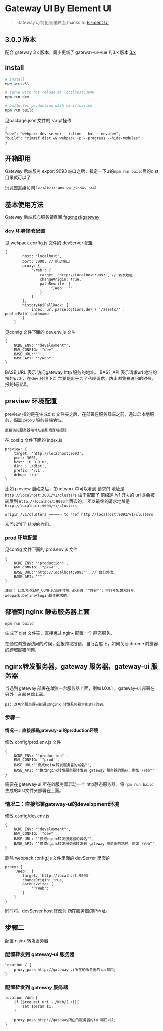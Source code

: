 # Gateway UI By Element UI
> Gateway 可视化管理界面,thanks to [Element UI](http://element-cn.eleme.io/#/zh-CN)

## 3.0.0 版本
配合 gateway 3.x 版本，同步更新了 gateway-ui-vue 的3.x 版本 [3.x](https://github.com/fagongzi/gateway-ui-vue/tree/3.0.0)

## install

```bash
# install
npm install

# serve with hot reload at localhost:3000
npm run dev

# build for production with minification
npm run build

```
见package.json 文件的 script操作
```
{
"dev": "webpack-dev-server --inline --hot --env.dev",
"build": "rimraf dist && webpack -p --progress --hide-modules"
}
```

## 开箱即用

Gateway 后端服务 export 9093 端口之后，指定一下ui的`npm run build`后的dist目录就可以了

浏览器直接访问 `localhost:9093/ui/index.html`


## 基本使用方法

Gateway 后端核心服务请查阅 [fagongzi/gateway](https://github.com/fagongzi/gateway)


### dev 环境修改配置

见 webpack.config.js 文件的 devServer 配置
```
{
        host: 'localhost',
        port: 3000, // 启动端口
        proxy: {
            '/Web': {
                target: 'http://localhost:9093', // 转发地址
                changeOrigin: true,
                pathRewrite: {
                    '^/Web': ''
                }
            }
        },
        historyApiFallback: {
            index: url.parse(options.dev ? '/assets/' : publicPath).pathname
        }
    }
```

见config 文件下面的 dev.env.js 文件

```
{
    NODE_ENV: '"development"',
    ENV_CONFIG: '"dev"',
    BASE_URL:'""',
    BASE_API: '"/Web"'
}
```

BASE_URL 表示 访问gateway http 服务的地址。
BASE_API 表示请求url 地址的根的path，在dev 环境下面 主要是用于为了代理请求，防止浏览器访问的时候，报跨域错误。

## preview 环境配置

preview 指的是在生成dist 文件夹之后，在部署在服务器端之前，通过启本地服务，配置 proxy 服务器端地址。

`直接访问服务器端地址会引发跨域报错`

在 config 文件下面的 index.js

```
preview: {
    target: 'http://localhost:9093',
    port: 3001,
    host: '0.0.0.0',
    dir: '../dist',
    prefix: '/v1',
    debug: true
}
```
比如 preview 启动之后，在network 中可以看到 请求的 地址是`http://localhost:3001/v1/clusters`
由于配置了 前缀是 /v1 开头的 url 是会被转发到 `http://localhost:9093`上面去的。
所以最终的请求地址是`http://localhost:9093/v1/clusters`

```
origin /v1/clusters =====> to href http://localhost:9093/v1/clusters
```

从而起到了 转发的作用。

### prod 环境配置
见config 文件下面的 prod.env.js 文件

```
{
    NODE_ENV: '"production"',
    ENV_CONFIG: '"prod"',
    BASE_URL:'"http://localhost:9093"', // 自行修改。
    BASE_API: '""'
}
```

`注意： 比如修改ENV_CONFIG值得时候，必须得 '"内容"'，单引号包裹双引号，webpack.DefinePlugin插件要求的。`


## 部署到 nginx 静态服务器上面

```
npm run build
```

生成了 dist 文件夹，直接通过 nginx 配置一个 静态服务。

在通过浏览器访问的时候，会报跨域报错，自行百度下，如何关闭chrome 浏览器的跨域报错问题。

## nginx转发服务器，gateway 服务器，gateway-ui 服务器
当遇到 gateway 部署在单独一台服务器上面，例如1.0.0.1 ，gateway-ui 部署在另外一台服务器上面。

`ps: 这两个服务器只能通过nginx 转发服务器才能访问的到。`

### 步骤一

#### 情况一：直接部署gateway-ui的production环境

修改 config/prod.env.js 文件

```
{
    NODE_ENV: '"production"',
    ENV_CONFIG: '"prod"',
    BASE_URL:'"换成nginx转发服务器的域名"',
    BASE_API: '"换成nginx转发服务器转发到 gateway 服务器的路径，例如 /Web"'
}
```

需要在 gateway-ui 所在的服务器启动一个 http静态服务器。将 `npm run build` 生成的dist文件夹部署在上面。

### 情况二：直接部署gateway-ui的development环境
修改 config/dev.env.js

```
{
    NODE_ENV: '"development"',
    ENV_CONFIG: '"dev"',
    BASE_URL: '"换成nginx转发服务器的域名"',
    BASE_API: '"换成nginx转发服务器转发到 gateway 服务器的路径，例如 /Web"'
}
```

删除 webpack.config.js 文件里面的 devServer 里面的

```
proxy: {
    '/Web': {
        target: 'http://localhost:9093',
        changeOrigin: true,
        pathRewrite: {
            '^/Web': ''
        }
    }
}
```

同时将，devServer.host 修改为 所在服务器的IP地址。

## 步骤二

配置 nginx 转发服务器

### 配置转发到 gateway-ui 服务器

```
location / {
    proxy_pass http://gateway-ui所在的服务器的ip:端口;
}
```

### 配置转发到 gateway 服务器

```
location /Web {
    if ($request_uri ~ /Web/(.+)){
        set $param $1;
    }

    proxy_pass http://gateway所在的服务器的ip:端口/$1;
}
```

